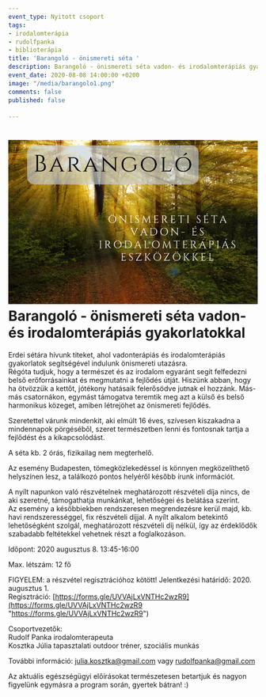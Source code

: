 ```yaml
---
event_type: Nyitott csoport
tags:
- irodalomterápia
- rudolfpanka
- biblioterápia
title: 'Barangoló - önismereti séta '
description: Barangoló - önismereti séta vadon- és irodalomterápiás gyakorlatokkal
event_date: 2020-08-08 14:00:00 +0200
image: "/media/barangolo1.png"
comments: false
published: false

---
```

# ![](/media/barangolo1.png)Barangoló - önismereti séta vadon- és irodalomterápiás gyakorlatokkal

Erdei sétára hívunk titeket, ahol vadonterápiás és irodalomterápiás gyakorlatok segítségével indulunk önismereti utazásra.  
Régóta tudjuk, hogy a természet és az irodalom egyaránt segít felfedezni belső erőforrásainkat és megmutatni a fejlődés útját. Hiszünk abban, hogy ha ötvözzük a kettőt, jótékony hatásaik felerősödve jutnak el hozzánk. Más-más csatornákon, egymást támogatva teremtik meg azt a külső és belső harmonikus közeget, amiben létrejöhet az önismereti fejlődés.

Szeretettel várunk mindenkit, aki elmúlt 16 éves, szívesen kiszakadna a mindennapok pörgéséből, szeret természetben lenni és fontosnak tartja a fejlődést és a kikapcsolódást.

A séta kb. 2 órás, fizikailag nem megterhelő.

Az esemény Budapesten, tömegközlekedéssel is könnyen megközelíthető helyszínen lesz, a találkozó pontos helyéről később írunk információt.

A nyílt napunkon való részvételnek meghatározott részvételi díja nincs, de aki szeretné, támogathatja munkánkat, lehetőségei és belátása szerint.  
Az esemény a későbbiekben rendszeresen megrendezésre kerül majd, kb. havi rendszerességgel, fix részvételi díjjal. A nyílt alkalom betekintő lehetőségként szolgál, meghatározott részvételi díj nélkül, így az érdeklődők szabadabb feltétekkel vehetnek részt a foglalkozáson.

Időpont: 2020 augusztus 8. 13:45-16:00

Max. létszám: 12 fő

FIGYELEM: a részvétel regisztrációhoz kötött! Jelentkezési határidő: 2020. augusztus 1.  
Regisztráció: [https://forms.gle/UVVAjLxVNTHc2wzR9](https://forms.gle/UVVAjLxVNTHc2wzR9 "https://forms.gle/UVVAjLxVNTHc2wzR9")

Csoportvezetők:  
Rudolf Panka irodalomterapeuta  
Kosztka Júlia tapasztalati outdoor tréner, szociális munkás

További információ: julia.kosztka@gmail.com vagy rudolfpanka@gmail.com

Az aktuális egészségügyi előírásokat természetesen betartjuk és nagyon figyelünk egymásra a program során, gyertek bátran! :)